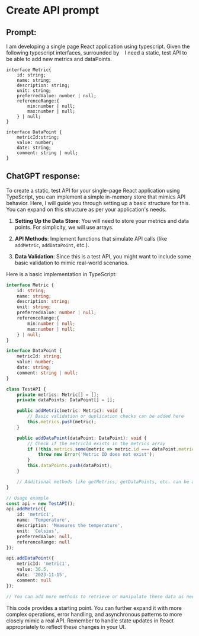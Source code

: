 # Create API prompt
## Prompt: 
I am developing a single page React application using typescript. Given the following typescript interfaces, surrounded by ``` ``` I need a static, test API to be able to add new metrics and dataPoints.
```
interface Metric{
    id: string;
    name: string;
    description: string;
    unit: string;
    preferredValue: number | null;
    referenceRange:{
        min:number | null;
        max:number | null;
    } | null;
}

interface DataPoint {
    metricId:string;
    value: number;
    date: string;
    comment: string | null;
}
```

## ChatGPT response:

To create a static, test API for your single-page React application using TypeScript, you can implement a simple in-memory store that mimics API behavior. Here, I will guide you through setting up a basic structure for this. You can expand on this structure as per your application's needs.

1. **Setting Up the Data Store**: You will need to store your metrics and data points. For simplicity, we will use arrays.

2. **API Methods**: Implement functions that simulate API calls (like `addMetric`, `addDataPoint`, etc.).

3. **Data Validation**: Since this is a test API, you might want to include some basic validation to mimic real-world scenarios.

Here is a basic implementation in TypeScript:

```typescript
interface Metric {
    id: string;
    name: string;
    description: string;
    unit: string;
    preferredValue: number | null;
    referenceRange:{
        min:number | null;
        max:number | null;
    } | null;
}

interface DataPoint {
    metricId: string;
    value: number;
    date: string;
    comment: string | null;
}

class TestAPI {
    private metrics: Metric[] = [];
    private dataPoints: DataPoint[] = [];

    public addMetric(metric: Metric): void {
        // Basic validation or duplication checks can be added here
        this.metrics.push(metric);
    }

    public addDataPoint(dataPoint: DataPoint): void {
        // Check if the metricId exists in the metrics array
        if (!this.metrics.some(metric => metric.id === dataPoint.metricId)) {
            throw new Error('Metric ID does not exist');
        }
        this.dataPoints.push(dataPoint);
    }

    // Additional methods like getMetrics, getDataPoints, etc. can be added here
}

// Usage example
const api = new TestAPI();
api.addMetric({
    id: 'metric1',
    name: 'Temperature',
    description: 'Measures the temperature',
    unit: 'Celsius',
    preferredValue: null,
    referenceRange: null
});

api.addDataPoint({
    metricId: 'metric1',
    value: 36.5,
    date: '2023-11-15',
    comment: null
});

// You can add more methods to retrieve or manipulate these data as needed.
```

This code provides a starting point. You can further expand it with more complex operations, error handling, and asynchronous patterns to more closely mimic a real API. Remember to handle state updates in React appropriately to reflect these changes in your UI.